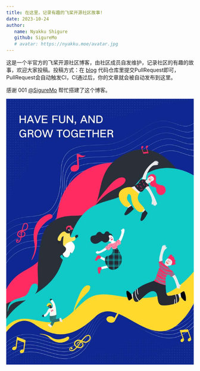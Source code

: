 ```yaml
---
title: 在这里，记录有趣的飞桨开源社区故事!
date: 2023-10-24
author:
   name: Nyakku Shigure
   github: SigureMo
   # avatar: https://nyakku.moe/avatar.jpg
---
```


这是一个半官方的飞桨开源社区博客，由社区成员自发维护，记录社区的有趣的故事，欢迎大家投稿。投稿方式：在 [blog](https://github.com/PFCCLab/blog) 代码仓库里提交PullRequest即可，PullRequest会自动触发CI，CI通过后，你的文章就会被自动发布到这里。

感谢 001 [@SigureMo](https://github.com/SigureMo) 帮忙搭建了这个博客。

![first-blog](../images/first-post/first-post.jpg)
